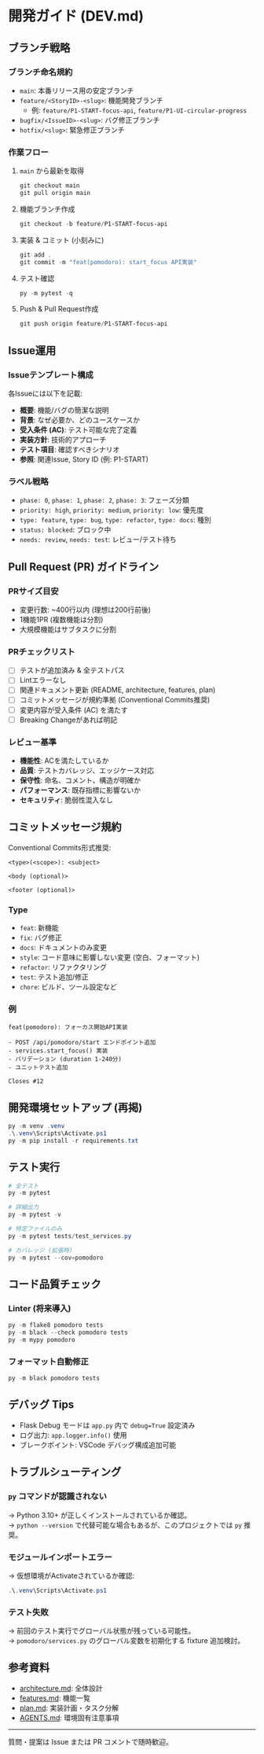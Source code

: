 # 開発ガイド (DEV.md)

## ブランチ戦略

### ブランチ命名規約

- `main`: 本番リリース用の安定ブランチ
- `feature/<StoryID>-<slug>`: 機能開発ブランチ
  - 例: `feature/P1-START-focus-api`, `feature/P1-UI-circular-progress`
- `bugfix/<IssueID>-<slug>`: バグ修正ブランチ
- `hotfix/<slug>`: 緊急修正ブランチ

### 作業フロー

1. `main` から最新を取得

   ```powershell
   git checkout main
   git pull origin main
   ```

2. 機能ブランチ作成

   ```powershell
   git checkout -b feature/P1-START-focus-api
   ```

3. 実装 & コミット (小刻みに)

   ```powershell
   git add .
   git commit -m "feat(pomodoro): start_focus API実装"
   ```

4. テスト確認

   ```powershell
   py -m pytest -q
   ```

5. Push & Pull Request作成

   ```powershell
   git push origin feature/P1-START-focus-api
   ```

## Issue運用

### Issueテンプレート構成

各Issueには以下を記載:

- **概要**: 機能/バグの簡潔な説明
- **背景**: なぜ必要か、どのユースケースか
- **受入条件 (AC)**: テスト可能な完了定義
- **実装方針**: 技術的アプローチ
- **テスト項目**: 確認すべきシナリオ
- **参照**: 関連Issue, Story ID (例: P1-START)

### ラベル戦略

- `phase: 0`, `phase: 1`, `phase: 2`, `phase: 3`: フェーズ分類
- `priority: high`, `priority: medium`, `priority: low`: 優先度
- `type: feature`, `type: bug`, `type: refactor`, `type: docs`: 種別
- `status: blocked`: ブロック中
- `needs: review`, `needs: test`: レビュー/テスト待ち

## Pull Request (PR) ガイドライン

### PRサイズ目安

- 変更行数: ~400行以内 (理想は200行前後)
- 1機能1PR (複数機能は分割)
- 大規模機能はサブタスクに分割

### PRチェックリスト

- [ ] テストが追加済み & 全テストパス
- [ ] Lintエラーなし
- [ ] 関連ドキュメント更新 (README, architecture, features, plan)
- [ ] コミットメッセージが規約準拠 (Conventional Commits推奨)
- [ ] 変更内容が受入条件 (AC) を満たす
- [ ] Breaking Changeがあれば明記

### レビュー基準

- **機能性**: ACを満たしているか
- **品質**: テストカバレッジ、エッジケース対応
- **保守性**: 命名、コメント、構造が明確か
- **パフォーマンス**: 既存指標に影響ないか
- **セキュリティ**: 脆弱性混入なし

## コミットメッセージ規約

Conventional Commits形式推奨:

```text
<type>(<scope>): <subject>

<body (optional)>

<footer (optional)>
```

### Type

- `feat`: 新機能
- `fix`: バグ修正
- `docs`: ドキュメントのみ変更
- `style`: コード意味に影響しない変更 (空白、フォーマット)
- `refactor`: リファクタリング
- `test`: テスト追加/修正
- `chore`: ビルド、ツール設定など

### 例

```text
feat(pomodoro): フォーカス開始API実装

- POST /api/pomodoro/start エンドポイント追加
- services.start_focus() 実装
- バリデーション (duration 1-240分)
- ユニットテスト追加

Closes #12
```

## 開発環境セットアップ (再掲)

```powershell
py -m venv .venv
.\.venv\Scripts\Activate.ps1
py -m pip install -r requirements.txt
```

## テスト実行

```powershell
# 全テスト
py -m pytest

# 詳細出力
py -m pytest -v

# 特定ファイルのみ
py -m pytest tests/test_services.py

# カバレッジ (拡張時)
py -m pytest --cov=pomodoro
```

## コード品質チェック

### Linter (将来導入)

```powershell
py -m flake8 pomodoro tests
py -m black --check pomodoro tests
py -m mypy pomodoro
```

### フォーマット自動修正

```powershell
py -m black pomodoro tests
```

## デバッグ Tips

- Flask Debug モードは `app.py` 内で `debug=True` 設定済み
- ログ出力: `app.logger.info()` 使用
- ブレークポイント: VSCode デバッグ構成追加可能

## トラブルシューティング

### `py` コマンドが認識されない

→ Python 3.10+ が正しくインストールされているか確認。  
→ `python --version` で代替可能な場合もあるが、このプロジェクトでは `py` 推奨。

### モジュールインポートエラー

→ 仮想環境がActivateされているか確認:

```powershell
.\.venv\Scripts\Activate.ps1
```

### テスト失敗

→ 前回のテスト実行でグローバル状態が残っている可能性。  
→ `pomodoro/services.py` のグローバル変数を初期化する fixture 追加検討。

## 参考資料

- [architecture.md](architecture.md): 全体設計
- [features.md](features.md): 機能一覧
- [plan.md](plan.md): 実装計画・タスク分解
- [AGENTS.md](AGENTS.md): 環境固有注意事項

---

質問・提案は Issue または PR コメントで随時歓迎。
